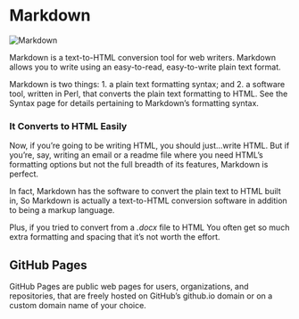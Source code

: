 # Markdown

![Markdown](https://miro.medium.com/max/1400/0*lzRmzAy5OICef7rK.png)

Markdown is a text-to-HTML conversion tool for web writers. Markdown allows you to write using an easy-to-read, easy-to-write plain text format.

Markdown is two things: 1. a plain text formatting syntax; and 2. a software tool, written in Perl, that converts the plain text formatting to HTML. See the Syntax page for details pertaining to Markdown’s formatting syntax.

### It Converts to HTML Easily

Now, if you’re going to be writing HTML, you should just…write HTML. But if you’re, say, writing an email or a readme file where you need HTML’s formatting options but not the full breadth of its features, Markdown is perfect.

In fact, Markdown has the software to convert the plain text to HTML built in, So Markdown is actually a text-to-HTML conversion software in addition to being a markup language.

Plus, if you tried to convert from a *.docx* file to HTML You often get so much extra formatting and spacing that it’s not worth the effort.

## GitHub Pages

GitHub Pages are public web pages for users, organizations, and repositories, that are freely hosted on GitHub’s github.io domain or on a custom domain name of your choice.